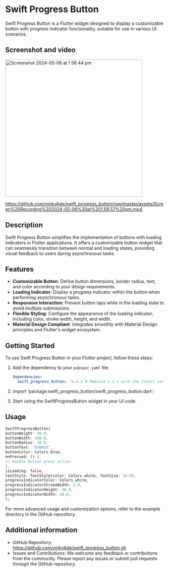 # Swift Progress Button

Swift Progress Button is a Flutter widget designed to display a customizable button with progress indicator functionality, suitable for use in various UI scenarios.



## Screenshot and video

<img width="434" alt="Screenshot 2024-05-06 at 1 56 44 pm" src="https://github.com/yinkyAde/swift_progress_button/assets/50271975/3885d767-c835-4d4a-984c-aa4b91ea67b2">  

https://github.com/yinkyAde/swift_progress_button/raw/master/assets/Screen%20Recording%202024-05-06%20at%201.58.57%20pm.mp4


## Description

Swift Progress Button simplifies the implementation of buttons with loading indicators in Flutter applications. It offers a customizable button widget that can seamlessly transition between normal and loading states, providing visual feedback to users during asynchronous tasks.


## Features

- **Customizable Button**: Define button dimensions, border radius, text, and color according to your design requirements.
- **Loading Indicator**: Display a progress indicator within the button when performing asynchronous tasks.
- **Responsive Interaction**: Prevent button taps while in the loading state to avoid multiple submissions.
- **Flexible Styling**: Configure the appearance of the loading indicator, including color, stroke width, height, and width.
- **Material Design Compliant**: Integrates smoothly with Material Design principles and Flutter's widget ecosystem.


## Getting Started

To use Swift Progress Button in your Flutter project, follow these steps:

1. Add the dependency to your `pubspec.yaml` file:

   ```yaml
   dependencies:
     swift_progress_button: ^x.x.x # Replace x.x.x with the latest version
2. import 'package:swift_progress_button/swift_progress_button.dart';
3. Start using the SwiftProgressButton widget in your UI code.


## Usage

```dart
SwiftProgressButton(
buttonHeight: 50.0,
buttonWidth: 150.0,
buttonRadius: 10.0,
buttonText: "Submit",
buttonColor: Colors.blue,
onPressed: () {
// Handle button press action
},
isLoading: false,
textStyle: TextStyle(color: Colors.white, fontSize: 16.0),
progressIndicatorColor: Colors.white,
progressIndicatorStrokeWidth: 2.0,
progressIndicatorHeight: 30.0,
progressIndicatorWidth: 30.0,
);
```
For more advanced usage and customization options, refer to the example directory in the GitHub repository.

## Additional information

* GitHub Repository: https://github.com/yinkyAde/swift_progress_button.git
* Issues and Contributions: We welcome any feedback or contributions from the community. Please report any issues or submit pull requests through the GitHub repository.

